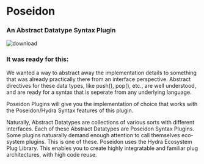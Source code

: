 # Poseidon
### An Abstract Datatype Syntax Plugin
![download](https://user-images.githubusercontent.com/107733608/175427602-2780fbff-154b-480a-9cd8-462d5e5fcea1.jpg)

### It was ready for this:
We wanted a way to abstract away the implementation details to something that was already practically there from an interface perspective. Abstract directives for these data types, like push(), pop(), etc., are well understood, and are ready for a syntax that is seperate from any underlying language.

Poseidon Plugins will give you the implementation of choice that works with the Poseidon/Hydra Syntax features of this plugin.

Naturally, Abstract Datatypes are collections of various sorts with different interfaces. Each of these Abstract Datatypes are Poseidon Syntax Plugins.
Some plugins natuarally demand enough attention to call themselves eco-system plugins. This is one of these. Poseidon uses the Hydra Ecosystem Plug Library. This enables you to create highly integratable and familiar plug architectures, with high code reuse.


